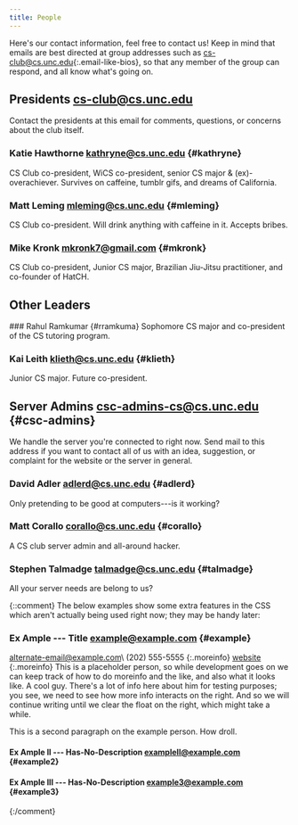```yaml
---
title: People
---
```


Here's our contact information, feel free to contact us!  Keep in mind that
emails are best directed at group addresses such as
<cs-club@cs.unc.edu>{:.email-like-bios}, so that any member of the group can
respond, and all know what's going on.

<section markdown="1" id="bios">

Presidents <cs-club@cs.unc.edu>
-----------
Contact the presidents at this email for comments, questions, or concerns about
the club itself.

<div class="group" markdown="1">

### Katie Hawthorne <kathryne@cs.unc.edu> {#kathryne}
CS Club co-president, WiCS co-president, senior CS major & (ex)-overachiever.
Survives on caffeine, tumblr gifs, and dreams of California.

### Matt Leming <mleming@cs.unc.edu> {#mleming}
CS Club co-president. Will drink anything with caffeine in it. Accepts bribes.

### Mike Kronk <mkronk7@gmail.com> {#mkronk}
CS Club co-president, Junior CS major, Brazilian Jiu-Jitsu practitioner, and
co-founder of HatCH.

</div>

Other Leaders
-------------

<div class="group self-preferred" markdown="1">
### Rahul Ramkumar <rramkuma@cs.unc.edu> {#rramkuma}
Sophomore CS major and co-president of the CS tutoring program.

### Kai Leith <klieth@cs.unc.edu> {#klieth}
Junior CS major. Future co-president.
</div>

Server Admins <csc-admins-cs@cs.unc.edu> {#csc-admins}
----------
We handle the server you're connected to right now. Send mail to this address
if you want to contact all of us with an idea, suggestion, or complaint for the
website or the server in general.

<div class="group" markdown="1">

### David Adler <adlerd@cs.unc.edu> {#adlerd}
Only pretending to be good at computers---is it working?

### Matt Corallo <corallo@cs.unc.edu> {#corallo}
A CS club server admin and all-around hacker.

### Stephen Talmadge <talmadge@cs.unc.edu> {#talmadge}
All your server needs are belong to us?

{::comment}
The below examples show some extra features in the CSS which aren't actually
being used right now; they may be handy later:

### Ex Ample --- Title <example@example.com> {#example}
<alternate-email@example.com>\\
(202) 555-5555
{:.moreinfo}
[website](http://example.com)
{:.moreinfo}
This is a placeholder person, so while development goes on we can keep track of
how to do moreinfo and the like, and also what it looks like. A cool guy.
There's a lot of info here about him for testing purposes; you see, we need to
see how more info interacts on the right. And so we will continue writing until
we clear the float on the right, which might take a while.

This is a second paragraph on the example person. How droll.

#### Ex Ample II --- Has-No-Description <exampleII@example.com> {#example2}

#### Ex Ample III --- Has-No-Description <example3@example.com> {#example3}
{:/comment}

</div>
</section>
